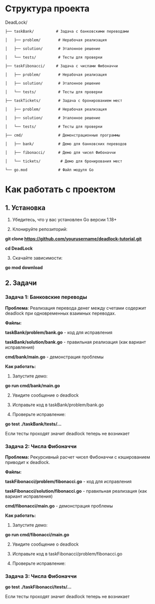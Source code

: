 # Структура проекта

DeadLock/

    ├── taskBank/          # Задача с банковскими переводами

    │   ├── problem/        # Нерабочая реализация

    │   ├── solution/       # Эталонное решение

    │   └── tests/          # Тесты для проверки

    ├── taskFibonacci/     # Задача с числами Фибоначчи

    │   ├── problem/        # Нерабочая реализация

    │   ├── solution/       # Эталонное решение

    │   └── tests/          # Тесты для проверки

    ├── taskTickets/        # Задача с бронированием мест

    │   ├── problem/        # Нерабочая реализация

    │   ├── solution/       # Эталонное решение

    │   └── tests/          # Тесты для проверки

    ├── cmd/                # Демонстрационные программы

    │   ├── bank/           # Демо для банковских переводов

    │   ├── fibonacci/      # Демо для чисел Фибоначчи

    │   └── tickets/         # Демо для бронирования мест

    └── go.mod              # Файл модуля Go
# Как работать с проектом
## 1. Установка
  1. Убедитесь, что у вас установлен Go версии 1.18+

  2. Клонируйте репозиторий:

**git clone https://github.com/yourusername/deadlock-tutorial.git**

**cd DeadLock**

  3. Скачайте зависимости:

**go mod download**
## 2. Задачи

### Задача 1: Банковские переводы
**Проблема**: Реализация перевода денег между счетами содержит deadlock при одновременных взаимных переводах.

**Файлы:**

**taskBank/problem/bank.go** - код для исправления

**taskBank/solution/bank.go** - правильная реализация (как вариант исправления)

**cmd/bank/main.go** - демонстрация проблемы

**Как работать:**

  1. Запустите демо:

**go run cmd/bank/main.go**

  2. Увидите сообщение о deadlock

  3. Исправьте код в taskBank/problem/bank.go

  4. Проверьте исправление:

**go test ./taskBank/tests/...**

Если тесты проходят значит deadlock теперь не возникает

### Задача 2: Числа Фибоначчи
**Проблема:** Рекурсивный расчет чисел Фибоначчи с кэшированием приводит к deadlock.

**Файлы:**

**taskFibonacci/problem/fibonacci.go** - код для исправления

**taskFibonacci/solution/fibonacci.go** - правильная реализация (как вариант исправления)

**cmd/fibonacci/main.go** - демонстрация проблемы

**Как работать:**

  1. Запустите демо:

**go run cmd/fibonacci/main.go**

 2. Увидите сообщение о deadlock

 3. Исправьте код в taskFibonacci/problem/fibonacci.go

 4. Проверьте исправление:

### Задача 3: Числа Фибоначчи

**go test ./taskFibonacci/tests/...**

Если тесты проходят значит deadlock теперь не возникает
